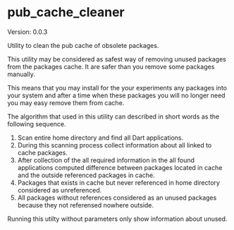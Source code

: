 pub_cache_cleaner
=================

Version: 0.0.3

Utility to clean the pub cache of obsolete packages.

This utility may be considered as safest way of removing unused packages from the packages cache. It are safer than you remove some packages manually.

This means that you may install for the your experiments any packages into your system and after a time when these packages you will no longer need you may easy remove them from cache.

The algorithm that used in this utility can described in short words as the following sequence.

1. Scan entire home directory and find all Dart applications.
2. During this scanning process collect information about all linked to cache packages.
3. After collection of the all required information in the all found applications computed difference between packages located in cache and the outside referenced packages in cache.
4. Packages that exists in cache but never referenced in home directory considered as unreferenced.
5. All packages without references considered as an unused packages because they not referensed nowhere outside.

Running this utilty without parameters only show information about unused.
